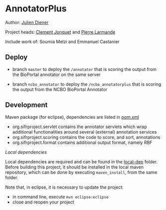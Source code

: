 AnnotatorPlus
=============


Author: [Julien Diener](https://github.com/julien-diener)

Project heads: [Clement Jonquet](https://github.com/jonquet) and [Pierre Larmande](https://github.com/pierrelarmande)

Include work of: Soumia Melzi and Emmanuel Castanier


Deploy
---------

* branch `master` to deploy the `/annotator` that is scoring the output from the BioPortal annotator on the same server

* branch `ncbo_annotator` to deploy the `/ncbo_annotatorplus` that is scoring the output from the NCBO BioPortal Annotator


Development
-----------

Maven package (for eclipse), dependencies are listed in [pom.xml](pom.xml)


  - org.sifrproject.servlet contains the annotator servlets which wrap additional 
    functionalities around several (external) annotation services 
  - org.sifrproject.scoring contains the code to score, and sort, annotations 
  - org.sifrproject.format contains additional output format, namely RBF


*Local dependencies*

Local dependencies are required and can be found in the [local-dep](local-dep) folder.
Before building this project, it should be installed in the local maven repository, 
which can be done by executing `maven_install`, from the same folder.

Note that, in eclipse, it is necessary to update the project:

  - in command line, execute `mvn eclipse:eclipse`
  - close and reopen your project
 
